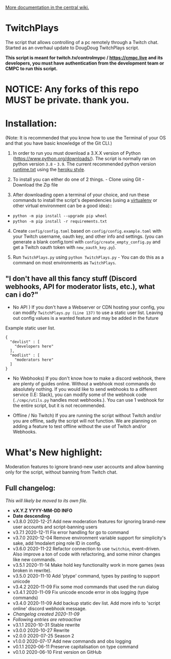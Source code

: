 [More documentation in the central wiki.](https://gitlab.com/controlmypc/docs/-/wikis/documentation/Script)

# TwitchPlays

The script that allows controlling of a pc remotely through a Twitch chat. Started as an overhaul update to DougDoug TwitchPlays script.

**This script is meant for twitch.tv/controlmypc / https://cmpc.live and its developers, you must have authentication from the development team or CMPC to run this script.**


# NOTICE: Any forks of this repo MUST be private. thank you.

# Installation:

  (Note: It is recommended that you know how to use the Terminal of your OS and that you have basic knowledge of the Git CLI.)

  1) In order to run you must download a 3.X.X version of Python (https://www.python.org/downloads/). The script is normally ran on python version `3.8` - `3.9`. The current recommended python version [runtime.txt](https://gitlab.com/controlmypc/TwitchPlays/-/blob/master/runtime.txt) using the [heroku style](https://devcenter.heroku.com/articles/python-runtimes).

  2) To install you can either do one of 2 things.
    - Clone using Git
    - Download the Zip file

  3) After downloading open a terminal of your choice, and run these commands to install the script's dependencies (using a [virtualenv](https://docs.python.org/3/tutorial/venv.html) or other virtual environment can be a good idea)::
  
  * `python -m pip install --upgrade pip wheel`
  * `python -m pip install -r requirements.txt`

  4)  Create `config/config.toml` based on `config/config.example.toml` with your Twitch username, oauth key, and other info and settings. (you can generate a blank config.toml with `config/create_empty_config.py` and get a Twitch oauth token with `new_oauth_key.py`).

  5) Run `TwitchPlays.py` using `python TwitchPlays.py` - You can do this as a command on most environments as `TwitchPlays`.

## "I don't have all this fancy stuff (Discord webhooks, API for moderator lists, etc.), what can i do?"

- No API ) If you don't have a Webserver or CDN hosting your config, you can modify `TwitchPlays.py (Line 137)` to use a static user list. Leaving out config values is a wanted feature and may be added in the future

Example static user list.
```
{
  "devlist" : [
    "developers here"
  ],
  "modlist" : [
    "moderators here"
  ]
}

```

- No Webhooks) If you don't know how to make a discord webhook, there are plenty of guides online. Without a webhook most commands do absolutely nothing. If you would like to send webhooks to a different service (I.E: Slack), you can modify some of the webhook code (`./cmpc/utils.py` handles most webhooks.). You can use 1 webhook for the entire script, but it is not recommended.

- Offline / No Twitch) If you are running the script without Twitch and/or you are offline, sadly the script will not function. We are planning on adding a feature to test offline without the use of Twitch and/or Webhooks.

# What's New highlight:

Moderation features to ignore brand-new user accounts and allow banning only for the script, without banning from Twitch chat.

## Full changelog:
*This will likely be moved to its own file.*

- **vX.Y.Z YYYY-MM-DD INFO**
- **Date descending**
- v3.8.0 2020-12-21 Add new moderation features for ignoring brand-new user accounts and script-banning users
- v3.7.1 2020-12-11 Fix error handling for go to command  
- v3.7.0 2020-12-04 Remove environment variable support for simplicity's sake, add !modalert ping role ID in config.
- v3.6.0 2020-11-22 Refactor connection to use `twitchio`, event-driven. Also improve a ton of code with refactoring, and some minor changes like new commands.
- v3.5.1 2020-11-14 Make hold key functionality work in more games (was broken in rewrite).
- v3.5.0 2020-11-10 Add 'ptype' command, types by pasting to support unicode
- v3.4.2 2020-11-09 Fix some mod commands that used the run dialog
- v3.4.1 2020-11-09 Fix unicode encode error in obs logging (type commands)
- v3.4.0 2020-11-09 Add backup static dev list. Add more info to 'script online' discord webhook message.
- *Changelog created 2020-11-09*
- *Following entries are retroactive*
- v3.1.1 2020-10-31 Stable rewrite
- v3.0.0 2020-10-27 Rewrite
- v2.0.0 2020-07-25 Season 2
- v1.0.0 2020-07-17 Add new commands and obs logging
- v0.1.1 2020-06-11 Preserve capitalisation on type command
- v0.1.0 2020-06-10 First version on GitHub
